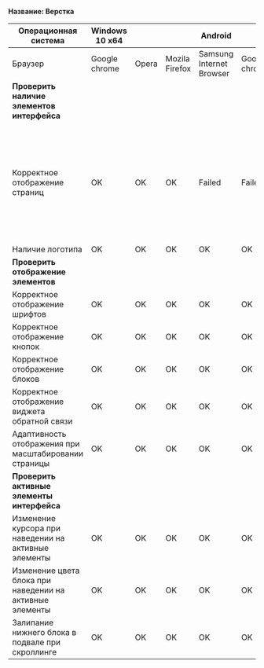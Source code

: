 **Название: Верстка**

**Операционная система** | **Windows 10 x64** | | | Android | | Комментарии
--- | --- | --- | --- | --- | --- | ---
Браузер | Google chrome | Opera | Mozila Firefox | Samsung Internet Browser | Google chrome
**Проверить наличие элементов интерфейса** | | | | | |
Корректное отображение страниц | OK |OK | OK | Failed | Failed | В мобильном браузере Samsung Internet Browser и Google chrome некорректно отображается вторая страница "Стоимость"
Наличие логотипа | OK |OK | OK | OK | OK |
**Проверить отображение элементов** | | | | | |
Корректное отображение шрифтов | OK |OK | OK | OK | OK |
Корректное отображение кнопок | OK |OK | OK | OK | OK |
Корректное отображение блоков  | OK |OK | OK | OK | OK |
Корректное отображение виджета обратной связи | OK |OK | OK | OK | OK |
Адаптивность отображения при масштабировании страницы | OK |OK | OK | OK | OK |
**Проверить активные элементы интерфейса** | | | | | |
Изменение курсора при наведении на активные элементы | OK |OK | OK | OK | OK |
Изменение цвета блока при наведении на активные элементы | OK |OK | OK | OK | OK |
Залипание нижнего блока в подвале при скроллинге | OK |OK | OK | OK | OK |